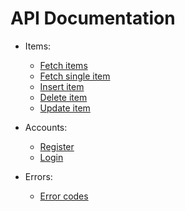 # API Documentation

* Items:
    - [Fetch items](./fetchItems.md)
    - [Fetch single item](./fetchSingleItem.md)
    - [Insert item](./insertItem.md)
    - [Delete item](./deleteItem.md)
    - [Update item](./updateItem.md)

* Accounts:
    - [Register](./registerAccount.md)
    - [Login](./login.md)

* Errors:
    - [Error codes](./ErrorCodes.md)
